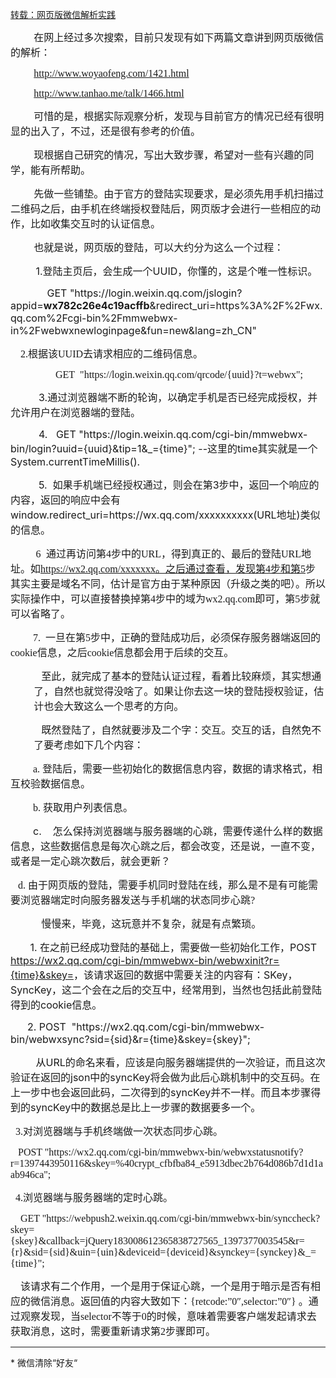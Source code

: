 [转载：网页版微信解析实践](http://www.tuicool.com/articles/r6JFFr)
<p class="MsoNormal" style="text-indent: 28.0pt;"><span style="font-size: 16px; font-family: 宋体;">在网上经过多次搜索，目前只发现有如下两篇文章讲到网页版微信的解析：</span></p>
<p class="MsoNormal" style="text-indent: 28.0pt;"><span style="font-size: 16px; font-family: 宋体;"><a href="http://www.woyaofeng.com/1421.html">http://www.woyaofeng.com/1421.html</a></span></p>
<p class="MsoNormal" style="text-indent: 28.0pt;"><span style="font-size: 16px; font-family: 宋体;"><a href="http://www.tanhao.me/talk/1466.html">http://www.tanhao.me/talk/1466.html</a></span></p>
<p class="MsoNormal" style="text-indent: 28.0pt;"><span style="font-size: 16px; font-family: 宋体;">可惜的是，根据实际观察分析，发现与目前官方的情况已经有很明显的出入了，不过，还是很有参考的价值。</span></p>
<p class="MsoNormal" style="text-indent: 28.0pt;"><span style="font-size: 16px; font-family: 宋体;">现根据自己研究的情况，写出大致步骤，希望对一些有兴趣的同学，能有所帮助。</span></p>
<p class="MsoNormal" style="text-indent: 28.0pt;"><span style="font-size: 16px; font-family: 宋体;">先做一些铺垫。由于官方的登陆实现要求，是必须先用手机扫描过二维码之后，由手机在终端授权登陆后，网页版才会进行一些相应的动作，比如收集交互时的认证信息。</span></p>
<p class="MsoNormal" style="text-indent: 28.0pt;"><span style="font-size: 16px; font-family: 宋体;">也就是说，网页版的登陆，可以大约分为这么一个过程： &nbsp;</span></p>
<p class="MsoListParagraph"><span style="font-size: 16px;">&nbsp; &nbsp; &nbsp; &nbsp; &nbsp;1.登陆主页后，会生成一个UUID，你懂的，这是个唯一性标识。</span></p>
<p class="MsoListParagraph"><span style="font-size: 16px;">&nbsp; &nbsp; &nbsp; &nbsp; &nbsp; &nbsp; &nbsp;GET "https://login.weixin.qq.com/jslogin?appid=<b>wx782c26e4c19acffb</b>&amp;redirect_uri=https%3A%2F%2Fwx.qq.com%2Fcgi-bin%2Fmmwebwx-in%2Fwebwxnewloginpage&amp;fun=new&amp;lang=zh_CN"</span></p>
<p class="MsoListParagraph"><span style="font-size: 16px;"><span style="font-family: 宋体;">&nbsp; &nbsp; 2.</span><span style="font-family: 宋体;">根据该</span><span style="font-family: 宋体;">UUID</span><span style="font-family: 宋体;">去请求相应的二维码信息。</span></span></p>
<p class="MsoNormal" style="margin-left: 21.0pt; text-indent: 21.0pt;"><span style="font-size: 16px; font-family: 宋体;">&nbsp; &nbsp; GET&nbsp; "https://login.weixin.qq.com/qrcode/{uuid}?t=webwx";</span></p>
<p class="MsoListParagraph"><span style="font-size: 16px;">&nbsp; &nbsp; &nbsp; &nbsp; &nbsp; 3.通过浏览器端不断的轮询，以确定手机是否已经完成授权，并允许用户在浏览器端的登陆。</span></p>
<p class="MsoListParagraph"><span style="font-size: 16px;">&nbsp; &nbsp; &nbsp; &nbsp; &nbsp; 4. &nbsp; GET "https://login.weixin.qq.com/cgi-bin/mmwebwx-bin/login?uuid={uuid}&amp;tip=1&amp;_={time}"; --这里的time其实就是一个System.currentTimeMillis().</span></p>
<p class="MsoListParagraph"><span style="font-size: 16px;">&nbsp; &nbsp; &nbsp; &nbsp; &nbsp;&nbsp;5. &nbsp;如果手机端已经授权通过，则会在第3步中，返回一个响应的内容，返回的响应中会有window.redirect_uri=https://wx.qq.com/xxxxxxxxxx(URL地址)类似的信息。</span></p>
<p class="MsoListParagraph"><span style="font-size: 16px;">&nbsp; &nbsp; &nbsp; &nbsp; &nbsp;<span style="font-family: 宋体;">6 </span>&nbsp;<span style="font-family: 宋体;">通过再访问第</span><span style="font-family: 宋体;">4</span><span style="font-family: 宋体;">步中的</span><span style="font-family: 宋体;">URL</span><span style="font-family: 宋体;">，得到真正的、最后的登陆</span><span style="font-family: 宋体;">URL</span><span style="font-family: 宋体;">地址。如</span><span style="font-family: 宋体;"><a href="https://wx2.qq.com/xxxxxxx%E3%80%82%E4%B9%8B%E5%90%8E%E9%80%9A%E8%BF%87%E6%9F%A5%E7%9C%8B%EF%BC%8C%E5%8F%91%E7%8E%B0%E7%AC%AC4%E6%AD%A5%E5%92%8C%E7%AC%AC5">https://wx2.qq.com/xxxxxxx<span style="font-family: 宋体;"><span style="font-family: 宋体;">。之后通过查看，发现第</span></span>4<span style="font-family: 宋体;"><span style="font-family: 宋体;">步和第</span></span>5</a></span><span style="font-family: 宋体;">步其实主要是域名不同，估计是官方由于某种原因（升级之类的吧）。所以实际操作中，可以直接替换掉第</span><span style="font-family: 宋体;">4</span><span style="font-family: 宋体;">步中的域为</span><span style="font-family: 宋体;">wx2.qq.com</span><span style="font-family: 宋体;">即可，第</span><span style="font-family: 宋体;">5</span><span style="font-family: 宋体;">步就可以省略了。</span></span></p>
<p class="MsoListParagraph"><span style="font-size: 16px;">&nbsp; &nbsp; &nbsp; &nbsp;&nbsp;<span style="font-family: 宋体;">7. &nbsp;</span><span style="font-family: 宋体;">一旦在第</span><span style="font-family: 宋体;">5</span><span style="font-family: 宋体;">步中，正确的登陆成功后，必须保存服务器端返回的</span><span style="font-family: 宋体;">cookie</span><span style="font-family: 宋体;">信息，之后</span><span style="font-family: 宋体;">cookie</span><span style="font-family: 宋体;">信息都会用于后续的交互。</span></span></p>
<p class="MsoNormal" style="margin-left: 28.0pt;"><span style="font-size: 16px; font-family: 宋体;">&nbsp; &nbsp;至此，就完成了基本的登陆认证过程，看着比较麻烦，其实想通了，自然也就觉得没啥了。如果让你去这一块的登陆授权验证，估计也会大致这么一个思考的方向。</span></p>
<p class="MsoNormal" style="margin-left: 28.0pt;"><span style="font-size: 16px;"><span style="font-family: 宋体;">&nbsp; &nbsp;既然登陆了，自然就要涉及二个字：交互。</span><span style="font-family: 宋体;">交互的话，自然免不了要考虑如下几个内容：</span></span></p>
<p class="MsoListParagraph"><span style="font-size: 16px;">&nbsp; &nbsp; &nbsp; &nbsp;&nbsp;<span style="font-family: 宋体;">a.&nbsp;</span><span style="font-family: 宋体;">登陆后，需要一些初始化的数据信息内容，数据的请求格式，相互校验数据信息。</span></span></p>
<p class="MsoListParagraph"><span style="font-size: 16px;">&nbsp; &nbsp; &nbsp; &nbsp;&nbsp;<span style="font-family: 宋体;">b.&nbsp;</span><span style="font-family: 宋体;">获取用户列表信息。</span></span></p>
<p class="MsoListParagraph"><span style="font-size: 16px;">&nbsp; &nbsp; &nbsp; &nbsp; c. &nbsp; &nbsp;怎么保持浏览器端与服务器端的心跳，需要传递什么样的数据信息，这些数据信息是每次心跳之后，都会改变，还是说，一直不变，或者是一定心跳次数后，就会更新？</span></p>
<p class="MsoListParagraph"><span style="font-size: 16px;"><span style="font-family: 宋体;"><span style="font-family: 宋体;">&nbsp; &nbsp;</span><span style="font-family: 宋体;">d.&nbsp;</span></span><span style="font-family: 宋体;">由于网页版的登陆，需要手机同时登陆在线，那么是不是有可能需要浏览器端定时向服务器发送与手机端的状态同步心跳</span><span style="font-family: 宋体;">?</span></span></p>
<p class="MsoNormal" style="margin-left: 28.0pt;"><span style="font-size: 16px; font-family: 宋体;">&nbsp; &nbsp;慢慢来，毕竟，这玩意并不复杂，就是有点繁琐。</span></p>
<p class="MsoListParagraph"><span style="font-size: 16px;">&nbsp; &nbsp; &nbsp; &nbsp;1.&nbsp;在之前已经成功登陆的基础上，需要做一些初始化工作，POST <a href="https://wx2.qq.com/cgi-bin/mmwebwx-bin/webwxinit?r=%7btime%7d&amp;skey=">https://wx2.qq.com/cgi-bin/mmwebwx-bin/webwxinit?r={time}&amp;skey=</a>，该请求返回的数据中需要关注的内容有：SKey，SyncKey，这二个会在之后的交互中，经常用到，当然也包括此前登陆得到的cookie信息。</span></p>
<p class="MsoListParagraph"><span style="font-size: 16px;">&nbsp; &nbsp; &nbsp;&nbsp;2.&nbsp;POST &nbsp;"https://wx2.qq.com/cgi-bin/mmwebwx-bin/webwxsync?sid={sid}&amp;r={time}&amp;skey={skey}"; </span></p>
<p class="MsoListParagraph"><span style="font-size: 16px;">&nbsp; &nbsp; &nbsp; &nbsp; &nbsp;从URL的命名来看，应该是向服务器端提供的一次验证，而且这次验证在返回的json中的syncKey将会做为此后心跳机制中的交互码。在上一步中也会返回此码，二次得到的syncKey并不一样。而且本步骤得到的syncKey中的数据总是比上一步骤的数据要多一个。</span></p>
<p class="MsoListParagraph"><span style="font-size: 16px;"><span style="font-family: 宋体;"><span style="font-family: 宋体;">&nbsp; 3.</span></span><span style="font-family: 宋体;">对浏览器端与手机终端做一次状态同步心跳。</span></span></p>
<p class="MsoListParagraph"><span style="font-size: 16px;"><span style="font-family: 宋体;">&nbsp; &nbsp;POST "https://wx2.qq.com/cgi-bin/mmwebwx-bin/webwxstatusnotify?r=1397443950116&amp;skey=%40crypt_cfbfba84_e5913dbec2b764d086b7d1d1aab946ca";</span></span></p>
<p class="MsoListParagraph"><span style="font-size: 16px;"><span style="font-family: 宋体;"><span style="font-family: 宋体;">&nbsp; </span><span style="font-family: 宋体;">4.</span></span><span style="font-family: 宋体;">浏览器端与服务器端的定时心跳。</span></span></p>
<p class="MsoListParagraph"><span style="font-size: 16px;"><span style="font-family: 宋体;">&nbsp; &nbsp; GET "https://webpush2.weixin.qq.com/cgi-bin/mmwebwx-bin/synccheck?skey={skey}&amp;callback=jQuery183008612365838727565_1397377003545&amp;r={r}&amp;sid={sid}&amp;uin={uin}&amp;deviceid={deviceid}&amp;synckey={synckey}&amp;_={time}"; &nbsp; &nbsp; &nbsp;&nbsp;</span></span></p>
<p class="MsoListParagraph"><span style="font-size: 16px;"><span style="font-family: 宋体;">&nbsp; &nbsp; 该请求有二个作用，一个是用于保证心跳，一个是用于暗示是否有相应的微信消息。返回值的内容大致如下：</span><span style="font-family: 宋体;">{retcode:</span><span style="font-family: 宋体;">”<span style="font-family: 宋体;">0</span>″<span style="font-family: 宋体;">,selector:</span>”<span style="font-family: 宋体;">0</span>″<span style="font-family: 宋体;">}</span> </span>。通过观察发现，当<span style="font-family: 宋体;">selector</span>不等于<span style="font-family: 宋体;">0</span>的时候，意味着需要客户端发起请求去获取消息，这时，需要重新请求第<span style="font-family: 宋体;">2</span>步骤即可。</span></p>
<hr>
* 
微信清除“好友“